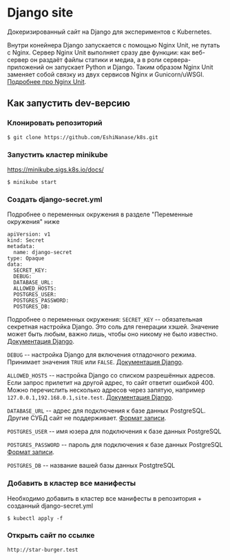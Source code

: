 # Django site

Докеризированный сайт на Django для экспериментов с Kubernetes.

Внутри конейнера Django запускается с помощью Nginx Unit, не путать с Nginx. Сервер Nginx Unit выполняет сразу две функции: как веб-сервер он раздаёт файлы статики и медиа, а в роли сервера-приложений он запускает Python и Django. Таким образом Nginx Unit заменяет собой связку из двух сервисов Nginx и Gunicorn/uWSGI. [Подробнее про Nginx Unit](https://unit.nginx.org/).

## Как запустить dev-версию

### Клонировать репозиторий

```shell-session
$ git clone https://github.com/EshiNanase/k8s.git
```

### Запустить кластер minikube

https://minikube.sigs.k8s.io/docs/

```shell-session
$ minikube start
```

### Создать django-secret.yml

Подробнее о переменных окружения в разделе "Переменные окружения" ниже

```shell-session
apiVersion: v1
kind: Secret
metadata:
  name: django-secret
type: Opaque
data:
  SECRET_KEY:
  DEBUG: 
  DATABASE_URL:
  ALLOWED_HOSTS:
  POSTGRES_USER:
  POSTGRES_PASSWORD:
  POSTGRES_DB:

```

Подробнее о переменных окружения:
`SECRET_KEY` -- обязательная секретная настройка Django. Это соль для генерации хэшей. Значение может быть любым, важно лишь, чтобы оно никому не было известно. [Документация Django](https://docs.djangoproject.com/en/3.2/ref/settings/#secret-key).

`DEBUG` -- настройка Django для включения отладочного режима. Принимает значения `TRUE` или `FALSE`. [Документация Django](https://docs.djangoproject.com/en/3.2/ref/settings/#std:setting-DEBUG).

`ALLOWED_HOSTS` -- настройка Django со списком разрешённых адресов. Если запрос прилетит на другой адрес, то сайт ответит ошибкой 400. Можно перечислить несколько адресов через запятую, например `127.0.0.1,192.168.0.1,site.test`. [Документация Django](https://docs.djangoproject.com/en/3.2/ref/settings/#allowed-hosts).

`DATABASE_URL` -- адрес для подключения к базе данных PostgreSQL. Другие СУБД сайт не поддерживает. [Формат записи](https://github.com/jacobian/dj-database-url#url-schema).

`POSTGRES_USER` -- имя юзера для подключения к базе данных PostgreSQL

`POSTGRES_PASSWORD` -- пароль для подключения к базе данных PostgreSQL [Формат записи](https://github.com/jacobian/dj-database-url#url-schema).

`POSTGRES_DB` -- название вашей базы данных PostgtreSQL

### Добавить в кластер все манифесты

Необходимо добавить в кластер все манифесты в репозитория + созданный django-secret.yml
```shell-session
$ kubectl apply -f
```

### Открыть сайт по ссылке

```shell-session
http://star-burger.test
```

